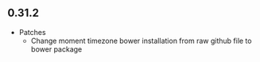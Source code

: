 ## 0.31.2

* Patches
    * Change moment timezone bower installation from raw github file to bower package
